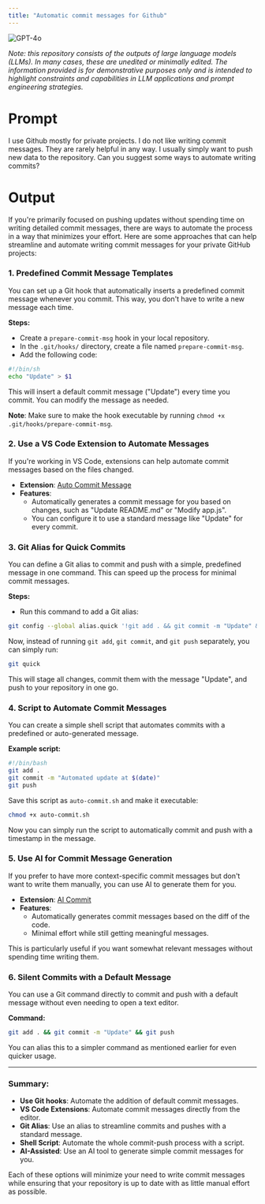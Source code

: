 ```yaml
---
title: "Automatic commit messages for Github"
---
```

![GPT-4o](https://img.shields.io/badge/GPT--4o-3333FF?style=for-the-badge&logo=openai&logoColor=white)



*Note: this repository consists of the outputs of large language models (LLMs). In many cases, these are unedited or minimally edited. The information provided is for demonstrative purposes only and is intended to highlight constraints and capabilities in LLM applications and prompt engineering strategies.*


# Prompt

I use Github mostly for private projects. I do not like writing commit messages. They are rarely helpful in any way. I usually simply want to push new data to the repository. Can you suggest some ways to automate writing commits?

# Output

If you're primarily focused on pushing updates without spending time on writing detailed commit messages, there are ways to automate the process in a way that minimizes your effort. Here are some approaches that can help streamline and automate writing commit messages for your private GitHub projects:

### 1. **Predefined Commit Message Templates**
   You can set up a Git hook that automatically inserts a predefined commit message whenever you commit. This way, you don't have to write a new message each time.

   **Steps:**
   - Create a `prepare-commit-msg` hook in your local repository.
   - In the `.git/hooks/` directory, create a file named `prepare-commit-msg`.
   - Add the following code:

   ```bash
   #!/bin/sh
   echo "Update" > $1
   ```

   This will insert a default commit message ("Update") every time you commit. You can modify the message as needed.

   **Note**: Make sure to make the hook executable by running `chmod +x .git/hooks/prepare-commit-msg`.

### 2. **Use a VS Code Extension to Automate Messages**
   If you're working in VS Code, extensions can help automate commit messages based on the files changed.

   - **Extension**: [Auto Commit Message](https://marketplace.visualstudio.com/items?itemName=AndreaLombardo.auto-commit-msg)
   - **Features**:
     - Automatically generates a commit message for you based on changes, such as "Update README.md" or "Modify app.js".
     - You can configure it to use a standard message like "Update" for every commit.

### 3. **Git Alias for Quick Commits**
   You can define a Git alias to commit and push with a simple, predefined message in one command. This can speed up the process for minimal commit messages.

   **Steps:**
   - Run this command to add a Git alias:

   ```bash
   git config --global alias.quick '!git add . && git commit -m "Update" && git push'
   ```

   Now, instead of running `git add`, `git commit`, and `git push` separately, you can simply run:

   ```bash
   git quick
   ```

   This will stage all changes, commit them with the message "Update", and push to your repository in one go.

### 4. **Script to Automate Commit Messages**
   You can create a simple shell script that automates commits with a predefined or auto-generated message.

   **Example script:**
   ```bash
   #!/bin/bash
   git add .
   git commit -m "Automated update at $(date)"
   git push
   ```

   Save this script as `auto-commit.sh` and make it executable:
   ```bash
   chmod +x auto-commit.sh
   ```

   Now you can simply run the script to automatically commit and push with a timestamp in the message.

### 5. **Use AI for Commit Message Generation**
   If you prefer to have more context-specific commit messages but don't want to write them manually, you can use AI to generate them for you.

   - **Extension**: [AI Commit](https://marketplace.visualstudio.com/items?itemName=Muhi.SmartCommit)
   - **Features**:
     - Automatically generates commit messages based on the diff of the code.
     - Minimal effort while still getting meaningful messages.
   
   This is particularly useful if you want somewhat relevant messages without spending time writing them.

### 6. **Silent Commits with a Default Message**
   You can use a Git command directly to commit and push with a default message without even needing to open a text editor.

   **Command:**
   ```bash
   git add . && git commit -m "Update" && git push
   ```

   You can alias this to a simpler command as mentioned earlier for even quicker usage.

---

### Summary:
- **Use Git hooks**: Automate the addition of default commit messages.
- **VS Code Extensions**: Automate commit messages directly from the editor.
- **Git Alias**: Use an alias to streamline commits and pushes with a standard message.
- **Shell Script**: Automate the whole commit-push process with a script.
- **AI-Assisted**: Use an AI tool to generate simple commit messages for you.

Each of these options will minimize your need to write commit messages while ensuring that your repository is up to date with as little manual effort as possible.